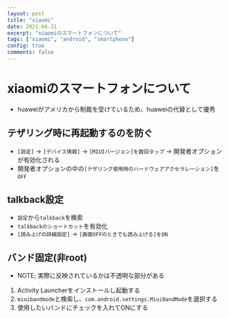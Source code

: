 ```yaml
---
layout: post
title: "xiaomi"
date: 2021-04-21
excerpt: "xiaomiのスマートフォンについて"
tags: ["xiaomi", "android", "smartphone"]
config: true
comments: false
---
```


# xiaomiのスマートフォンについて
 - huaweiがアメリカから制裁を受けているため、huaweiの代替として優秀
	
## テザリング時に再起動するのを防ぐ
 - `[設定]` -> `[デバイス情報]` -> `[MIUIバージョン]を数回タップ` -> 開発者オプションが有効化される
 - 開発者オプションの中の`[テザリング使用時のハードウェアアクセラレーション]`を`OFF`
 

## talkback設定
 - `設定`から`talkback`を検索
 - `talkbackのショートカット`を有効化
 - `[読み上げの詳細設定]` -> `[画面OFFのときでも読み上げる]をON`


## バンド固定(非root)
 - NOTE; 実際に反映されているかは不透明な部分がある
 1. Activity Launcherをインストールし起動する
 2. `miuibandmode`と検索し、`com.android.settings.MiuiBandMode`を選択する
 3. 使用したいバンドにチェックを入れてONにする
